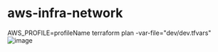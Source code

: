 # aws-infra-network
 AWS_PROFILE=profileName terraform plan -var-file="dev/dev.tfvars"![image](https://github.com/prashant27/aws-infra-network/assets/4800765/7a47198a-2e2d-4843-8eec-b76ed3b8dfa2)
